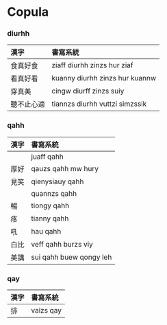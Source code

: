 # Copula

### diurhh

| 漢字 | 書寫系統 |
| :--- | :--- |
| 食真好食 | ziaff diurhh zinzs hur ziaf |
| 看真好看 | kuanny diurhh zinzs hur kuannw |
| 穿真美 | cingw diurff zinzs suiy |
| 聽不止心適 | tiannzs diurhh vuttzi simzssik |

### qahh

| 漢字 | 書寫系統 |
| :--- | :--- |
| | juaff qahh |
| 厚好 | qauzs qahh mw hury |
| 見笑 | qienysiauy qahh |
| | quannzs qahh |
| 暢 | tiongy qahh |
| 疼 | tianny qahh |
| 吼 | hau qahh |
| 白比 | veff qahh burzs viy |
| 美講 | sui qahh buew qongy leh |

### qay

| 漢字 | 書寫系統 |
| :--- | :--- |
| 排 | vaizs qay |
